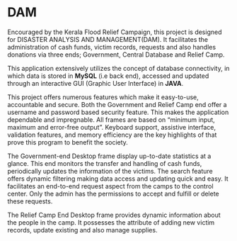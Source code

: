 # DAM
Encouraged by the Kerala Flood Relief Campaign, this project is designed for DISASTER ANALYSIS AND MANAGEMENT(DAM). It facilitates the administration of cash funds, victim records, requests and also handles donations via three ends; Government, Central Database and Relief Camp.

This application extensively utilizes the concept of database connectivity, in which data is stored in **MySQL** (i.e back end), accessed and updated through an interactive GUI (Graphic User Interface) in **JAVA**.

This project offers numerous features which make it easy-to-use, accountable and secure.
Both the Government and Relief Camp end offer a username and password based security feature. This makes the application dependable and impregnable. All frames are based on “minimum input, maximum and error-free output”. Keyboard support, assistive interface, validation features, and memory efficiency are the key highlights of that prove this program to benefit the society.

The Government-end Desktop frame display up-to-date statistics at a glance. This end monitors the transfer and handling of cash funds, periodically updates the information of the victims. The search feature offers dynamic filtering making
data access and updating quick and easy. It facilitates an end-to-end request aspect from the camps to the control center. Only the admin has the permissions to accept and fulfill or delete these requests.

The Relief Camp End Desktop frame provides dynamic information about the people in the camp. It possesses the attribute of adding new victim records, update existing and also manage supplies.
